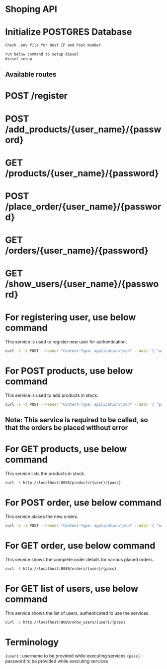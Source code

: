 # Shoping API

# Initialize POSTGRES Database

```sh
Check .env file for Host IP and Post Number

run below command to setup diesel
diesel setup

```
## Available routes
# POST /register
# POST /add_products/{user_name}/{password}
# GET /products/{user_name}/{password}
# POST /place_order/{user_name}/{password}
# GET /orders/{user_name}/{password}
# GET /show_users/{user_name}/{password}


# For registering user, use below command

This service is used to register new user for authentication.

```sh
curl -S -X POST --header "Content-Type: application/json" --data '{ "user_name": "ecom", "password": "ecom@123" }' http://localhost:8080/register

```

# For POST products, use below command

This service is used to add products in stock. 

```sh
curl -S -X POST --header "Content-Type: application/json" --data '{ "products": [ { "product_name": "Product 1" }, { "product_name": "Product 2" }, { "product_name": "Product 3" }, { "product_name": "Product 4" }, { "product_name": "Product 5" } ] }' http://localhost:8080/add_products/{user}/{pass}

```
## Note: This service is required to be called, so that the orders be placed without error


# For GET products, use below command

This service lists the products in stock. 

```sh
curl -S http://localhost:8080/products/{user}/{pass}

```

# For POST order, use below command

This service places the new orders. 

```sh
curl -S -X POST --header "Content-Type: application/json" --data '{ "order": { "email": "test@example.com", "line_items": [ { "quantity": 5, "product_id": 1 }, { "quantity": 2, "product_id": 2 } ] } }' http://localhost:8080/place_order/{user}/{pass}

```

# For GET order, use below command

This service shows the complete order details for various placed orders.

```sh
curl -S http://localhost:8080/orders/{user}/{pass}

```

# For GET list of users, use below command

This service shows the list of users, authenticated to use the services.

```sh
curl -S http://localhost:8080/show_users/{user}/{pass}

```

# Terminology
`{user}` : username to be provided while executing services
`{pass}` : password to be provided while executing services
